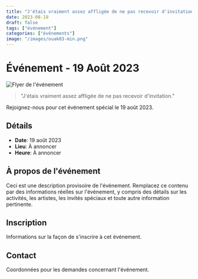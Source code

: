 ```yaml
---
title: "J'étais vraiment assez affligée de ne pas recevoir d'invitation."
date: 2023-08-19
draft: false
tags: ["événement"]
categories: ["événements"]
image: "/images/ouak03-min.png"
---
```


# Événement - 19 Août 2023

![Flyer de l'événement](/images/ouak03-min.png)

> "J'étais vraiment assez affligée de ne pas recevoir d'invitation."

Rejoignez-nous pour cet événement spécial le 19 août 2023.

## Détails

- **Date**: 19 août 2023
- **Lieu**: À annoncer
- **Heure**: À annoncer

## À propos de l'événement

Ceci est une description provisoire de l'événement. Remplacez ce contenu par des informations réelles sur l'événement, y compris des détails sur les activités, les artistes, les invités spéciaux et toute autre information pertinente.

## Inscription

Informations sur la façon de s'inscrire à cet événement.

## Contact

Coordonnées pour les demandes concernant l'événement.